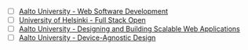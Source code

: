 - [ ] [Aalto University - Web Software Development](https://fitech101.aalto.fi/en/courses/web-software-development-v1)
- [ ] [University of Helsinki - Full Stack Open](https://fullstackopen.com/en/)
- [ ] [Aalto University - Designing and Building Scalable Web Applications](https://fitech101.aalto.fi/en/courses/designing-and-building-scalable-web-applications)
- [ ] [Aalto University - Device-Agnostic Design](https://fitech101.aalto.fi/en/courses/device-agnostic-design)
